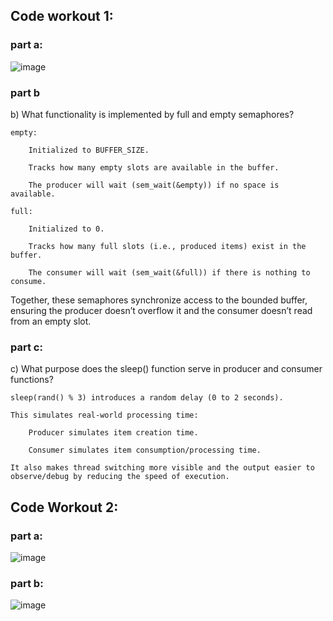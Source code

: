 ## Code workout 1:
### part a:
![image](https://github.com/user-attachments/assets/70922b4b-1c8a-41c9-a252-fd9f5263c54f)

### part b
b) What functionality is implemented by full and empty semaphores?

    empty:

        Initialized to BUFFER_SIZE.

        Tracks how many empty slots are available in the buffer.

        The producer will wait (sem_wait(&empty)) if no space is available.

    full:

        Initialized to 0.

        Tracks how many full slots (i.e., produced items) exist in the buffer.

        The consumer will wait (sem_wait(&full)) if there is nothing to consume.

Together, these semaphores synchronize access to the bounded buffer, ensuring the producer doesn’t overflow it and the consumer doesn’t read from an empty slot.

### part c:
c) What purpose does the sleep() function serve in producer and consumer functions?

    sleep(rand() % 3) introduces a random delay (0 to 2 seconds).

    This simulates real-world processing time:

        Producer simulates item creation time.

        Consumer simulates item consumption/processing time.

    It also makes thread switching more visible and the output easier to observe/debug by reducing the speed of execution.

## Code Workout 2:
### part a:
![image](https://github.com/user-attachments/assets/2b41ea81-c6bb-47da-8973-8a444b7a7f12)

### part b:
![image](https://github.com/user-attachments/assets/26b8d537-58fa-4b68-9082-ac68e4d1575c)


    
